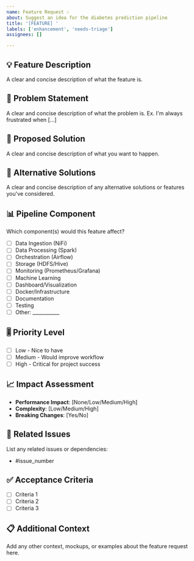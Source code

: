```yaml
---
name: Feature Request 💡
about: Suggest an idea for the diabetes prediction pipeline
title: '[FEATURE] '
labels: ['enhancement', 'needs-triage']
assignees: []

---
```


## 💡 Feature Description
A clear and concise description of what the feature is.

## 🎯 Problem Statement
A clear and concise description of what the problem is. Ex. I'm always frustrated when [...]

## 💭 Proposed Solution
A clear and concise description of what you want to happen.

## 🔄 Alternative Solutions
A clear and concise description of any alternative solutions or features you've considered.

## 📊 Pipeline Component
Which component(s) would this feature affect?
- [ ] Data Ingestion (NiFi)
- [ ] Data Processing (Spark)
- [ ] Orchestration (Airflow)
- [ ] Storage (HDFS/Hive)
- [ ] Monitoring (Prometheus/Grafana)
- [ ] Machine Learning
- [ ] Dashboard/Visualization
- [ ] Docker/Infrastructure
- [ ] Documentation
- [ ] Testing
- [ ] Other: ___________

## 🎚️ Priority Level
- [ ] Low - Nice to have
- [ ] Medium - Would improve workflow
- [ ] High - Critical for project success

## 📈 Impact Assessment
- **Performance Impact**: [None/Low/Medium/High]
- **Complexity**: [Low/Medium/High]
- **Breaking Changes**: [Yes/No]

## 🔗 Related Issues
List any related issues or dependencies:
- #issue_number

## ✅ Acceptance Criteria
- [ ] Criteria 1
- [ ] Criteria 2
- [ ] Criteria 3

## 📋 Additional Context
Add any other context, mockups, or examples about the feature request here.
